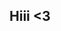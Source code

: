 ## Hiii <3

<!--
**krup13/krup13** is a ✨ _special_ ✨ repository because its `README.md` (this file) appears on your GitHub profile.

Hi! I go by krup13!
I am very determined to learn (AKA going on stackoverflow everytime I encounter an error I have no idea how to solve lolol)

I am currently a Software Engineering Major, Bachelor of Computer Sciences Student at University Malaya, Malaysia

if I had to pick one favourite language, it would be TypeScript haha, it's like JavaScript but the run-time errors in JS are compile-time errors in TS (which makes coding in TS much more bearable)
I am proficient in other languages such as Java, C++, Python, the basic stuff haha.

Currently, I am experimenting with Ruby On Rails and Flutter framework.

I hope to meet more amazing devs on here! Thank youuu <3
-->
